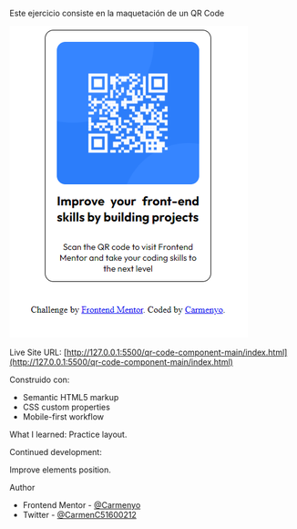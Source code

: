 Este ejercicio consiste en la maquetación de un QR Code

![](./images/qrcode.png)


Live Site URL: [http://127.0.0.1:5500/qr-code-component-main/index.html](http://127.0.0.1:5500/qr-code-component-main/index.html)

Construido con:
- Semantic HTML5 markup
- CSS custom properties
- Mobile-first workflow


What I learned:
Practice layout.


Continued development:

Improve elements position.

Author

- Frontend Mentor - [@Carmenyo](https://www.frontendmentor.io/profile/@Carmenyo)
- Twitter - [@CarmenC51600212](https://www.twitter.com/@CarmenC51600212)

